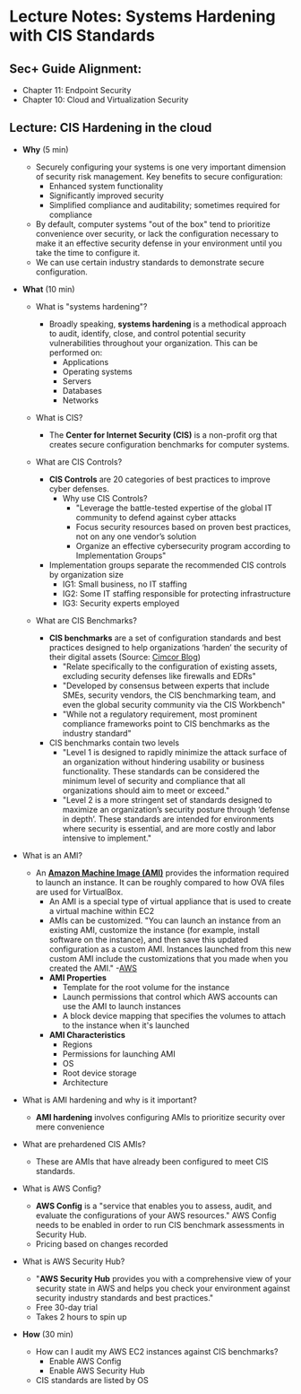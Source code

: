 # Lecture Notes: Systems Hardening with CIS Standards

## Sec+ Guide Alignment:

- Chapter 11: Endpoint Security
- Chapter 10: Cloud and Virtualization Security

## Lecture: CIS Hardening in the cloud

- **Why** (5 min)
  - Securely configuring your systems is one very important dimension of security risk management. Key benefits to secure configuration:
    - Enhanced system functionality
    - Significantly improved security
    - Simplified compliance and auditability; sometimes required for compliance
  - By default, computer systems "out of the box" tend to prioritize convenience over security, or lack the configuration necessary to make it an effective security defense in your environment until you take the time to configure it.
  - We can use certain industry standards to demonstrate secure configuration.

- **What** (10 min)
  - What is "systems hardening"?
    - Broadly speaking, **systems hardening** is a methodical approach to audit, identify, close, and control potential security vulnerabilities throughout your organization. This can be performed on:
      - Applications
      - Operating systems
      - Servers
      - Databases
      - Networks
  - What is CIS?
    - The **Center for Internet Security (CIS)** is a non-profit org that creates secure configuration benchmarks for computer systems.

  - What are CIS Controls?
    - **CIS Controls** are 20 categories of best practices to improve cyber defenses.
      - Why use CIS Controls?
        - "Leverage the battle-tested expertise of the global IT community to defend against cyber attacks
        - Focus security resources based on proven best practices, not on any one vendor’s solution
        - Organize an effective cybersecurity program according to Implementation Groups"
    - Implementation groups separate the recommended CIS controls by organization size
      - IG1: Small business, no IT staffing
      - IG2: Some IT staffing responsible for protecting infrastructure
      - IG3: Security experts employed

  - What are CIS Benchmarks?
    - **CIS benchmarks** are a set of configuration standards and best practices designed to help organizations ‘harden’ the security of their digital assets (Source: [Cimcor Blog](https://www.cimcor.com/blog/why-cis-benchmarks-are-critical-for-security-and-compliance))
      - "Relate specifically to the configuration of existing assets, excluding security defenses like firewalls and EDRs"
      - "Developed by consensus between experts that include SMEs, security vendors, the CIS benchmarking team, and even the global security community via the CIS Workbench"
      - "While not a regulatory requirement, most prominent compliance frameworks point to CIS benchmarks as the industry standard"
    - CIS benchmarks contain two levels
      - "Level 1 is designed to rapidly minimize the attack surface of an organization without hindering usability or business functionality. These standards can be considered the minimum level of security and compliance that all organizations should aim to meet or exceed."
      - "Level 2 is a more stringent set of standards designed to maximize an organization’s security posture through ‘defense in depth’. These standards are intended for environments where security is essential, and are more costly and labor intensive to implement."
- What is an AMI?
  - An [**Amazon Machine Image (AMI)**](https://docs.aws.amazon.com/AWSEC2/latest/UserGuide/AMIs.html) provides the information required to launch an instance. It can be roughly compared to how OVA files are used for VirtualBox.
    - An AMI is a special type of virtual appliance that is used to create a virtual machine within EC2
    - AMIs can be customized. "You can launch an instance from an existing AMI, customize the instance (for example, install software on the instance), and then save this updated configuration as a custom AMI. Instances launched from this new custom AMI include the customizations that you made when you created the AMI." -[AWS](https://docs.aws.amazon.com/AWSEC2/latest/UserGuide/AMIs.html#creating-an-ami)
    - **AMI Properties**
      - Template for the root volume for the instance
      - Launch permissions that control which AWS accounts can use the AMI to launch instances
      - A block device mapping that specifies the volumes to attach to the instance when it's launched
    - **AMI Characteristics**
      - Regions
      - Permissions for launching AMI
      - OS
      - Root device storage
      - Architecture

- What is AMI hardening and why is it important?
  - **AMI hardening** involves configuring AMIs to prioritize security over mere convenience
- What are prehardened CIS AMIs?
  - These are AMIs that have already been configured to meet CIS standards.

- What is AWS Config?
  - **AWS Config** is a "service that enables you to assess, audit, and evaluate the configurations of your AWS resources." AWS Config needs to be enabled in order to run CIS benchmark assessments in Security Hub.
  - Pricing based on changes recorded

- What is AWS Security Hub?
  - "**AWS Security Hub** provides you with a comprehensive view of your security state in AWS and helps you check your environment against security industry standards and best practices."
  - Free 30-day trial
  - Takes 2 hours to spin up

- **How** (30 min)
  - How can I audit my AWS EC2 instances against CIS benchmarks?
    - Enable AWS Config
    - Enable AWS Security Hub
  - CIS standards are listed by OS

